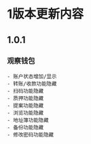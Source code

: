 # 1版本更新内容

## 1.0.1

### 观察钱包
	- 账户状态增加/显示
	- 转账/收款功能隐藏
	- 扫码功能隐藏
	- 质押功能隐藏
	- 提案功能隐藏
	- 浏览功能隐藏
	- 地址簿功能隐藏
	- 备份功能隐藏
	- 修改密码功能隐藏